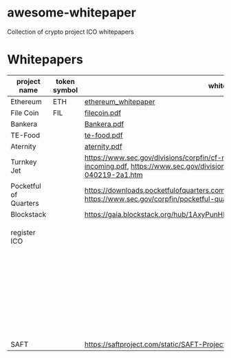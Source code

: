 # awesome-whitepaper
Collection of crypto project ICO whitepapers

# Whitepapers
| project name | token symbol | whitepaper | site |
|---|---|---|---|
| Ethereum| ETH| [ethereum_whitepaper](https://ethereum.org/en/whitepaper/) | [ethereum.org](https://ethereum.org/)|
|File Coin| FIL| [filecoin.pdf](filecoin.pdf) | [filecoin.io](https://filecoin.io/)|
|Bankera|| [Bankera.pdf](https://cryptorating.eu/whitepapers/Bankera/Bankera_whitepaper.pdf) | [bankera.com](https://bankera.com/)|
|TE-Food|| [te-food.pdf](https://www.allcryptowhitepapers.com/te-food-whitepaper/) | [te-food.com](https://te-food.com/)|
|Aternity|| [aternity.pdf](https://whitepaper.io/document/14/aeternity-whitepaper) | [aternity.com](https://aeternity.com/)|
|Turnkey Jet||https://www.sec.gov/divisions/corpfin/cf-noaction/2019/turnkey-jet-040219-2a1-incoming.pdf, https://www.sec.gov/divisions/corpfin/cf-noaction/2019/turnkey-jet-040219-2a1.htm| [turnkeyjet.com](https://www.turnkeyjet.com/) | 
|Pocketful of Quarters | | https://downloads.pocketfulofquarters.com/POQ_Whitepaper_v3.0.pdf, https://www.sec.gov/corpfin/pocketful-quarters-inc-072519-2a1 | [pocketful](https://pocketfulofquarters.com/home) |
|Blockstack ||https://gaia.blockstack.org/hub/1AxyPunHHAHiEffXWESKfbvmBpGQv138Fp/stacks.pdf | https://www.stacks.co/ |
|||||
|register ICO||| https://medium.com/@cryptolawyersco/can-you-register-your-ico-with-sec-ddea3f9be926 |
|||| https://www.velvetech.com/blog/how-to-launch-a-successful-ico/ |
|||| https://medium.com/swlh/how-to-launch-an-initial-coin-offering-7fa000ba3f59 |
|||| https://www.investopedia.com/terms/s/simple-agreement-future-tokens-saft.asp |
|||| https://cointelegraph.com/news/the-death-of-the-ico-has-the-us-sec-closed-the-global-window-on-new-tokens |
|SAFT||https://saftproject.com/static/SAFT-Project-Whitepaper.pdf|https://saftproject.com/| 
